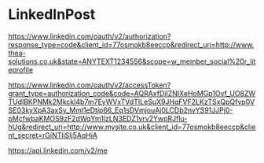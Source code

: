 # LinkedInPost

https://www.linkedin.com/oauth/v2/authorization?response_type=code&client_id=77osmokb8eeccp&redirect_uri=http://www.thea-solutions.co.uk&state=ANYTEXT1234556&scope=w_member_social%20r_liteprofile

https://www.linkedin.com/oauth/v2/accessToken?grant_type=authorization_code&code=AQRAxfDiIZNIXeHoMGp1Ovf_UO8ZWTUdlBKPNMk2Mkckl4b7m7EyWVxTVdTILeSuX9JHqFVF2LKzTSxQpQfvp0VSE03kyXpA3axSy_Mml1eDtjp66_Eq1sDVmjouAj0LCDb2nvYS91JJPj0-pMcfwbaKMOS9zF2dWqYm1lzLN3EDZ1vrv2YwpRJflu-hUg&redirect_uri=http://www.mysite.co.uk&client_id=77osmokb8eeccp&client_secret=rGiNTliSIj5AqHjA

https://api.linkedin.com/v2/me

